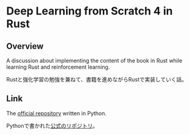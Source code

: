 # Deep Learning from Scratch 4 in Rust

## Overview

A discussion about implementing the content of the book in Rust while learning Rust and reinforcement learning.

Rustと強化学習の勉強を兼ねて、書籍を進めながらRustで実装していく話。

## Link

The [official repository](https://github.com/oreilly-japan/deep-learning-from-scratch-4) written in Python.

Pythonで書かれた[公式のリポジトリ](https://github.com/oreilly-japan/deep-learning-from-scratch-4)。
